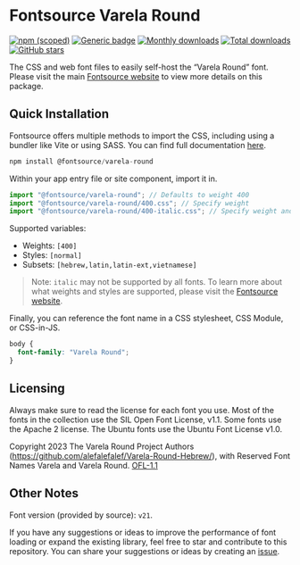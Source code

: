 # Fontsource Varela Round

[![npm (scoped)](https://img.shields.io/npm/v/@fontsource/varela-round?color=brightgreen)](https://www.npmjs.com/package/@fontsource/varela-round) [![Generic badge](https://img.shields.io/badge/fontsource-passing-brightgreen)](https://github.com/fontsource/fontsource) [![Monthly downloads](https://badgen.net/npm/dm/@fontsource/varela-round)](https://github.com/fontsource/fontsource) [![Total downloads](https://badgen.net/npm/dt/@fontsource/varela-round)](https://github.com/fontsource/fontsource) [![GitHub stars](https://img.shields.io/github/stars/fontsource/fontsource.svg?style=social&label=Star)](https://github.com/fontsource/fontsource/stargazers)

The CSS and web font files to easily self-host the “Varela Round” font. Please visit the main [Fontsource website](https://fontsource.org/fonts/varela-round) to view more details on this package.

## Quick Installation

Fontsource offers multiple methods to import the CSS, including using a bundler like Vite or using SASS. You can find full documentation [here](https://fontsource.org/docs/getting-started/introduction).

```javascript
npm install @fontsource/varela-round
```

Within your app entry file or site component, import it in.

```javascript
import "@fontsource/varela-round"; // Defaults to weight 400
import "@fontsource/varela-round/400.css"; // Specify weight
import "@fontsource/varela-round/400-italic.css"; // Specify weight and style
```

Supported variables:
- Weights: `[400]`
- Styles: `[normal]`
- Subsets: `[hebrew,latin,latin-ext,vietnamese]`

> Note: `italic` may not be supported by all fonts. To learn more about what weights and styles are supported, please visit the [Fontsource website](https://fontsource.org/fonts/varela-round).

Finally, you can reference the font name in a CSS stylesheet, CSS Module, or CSS-in-JS.

```css
body {
  font-family: "Varela Round";
}
```

## Licensing
Always make sure to read the license for each font you use. Most of the fonts in the collection use the SIL Open Font License, v1.1. Some fonts use the Apache 2 license. The Ubuntu fonts use the Ubuntu Font License v1.0.

Copyright 2023 The Varela Round Project Authors (https://github.com/alefalefalef/Varela-Round-Hebrew/), with Reserved Font Names Varela and Varela Round.
[OFL-1.1](https://openfontlicense.org)

## Other Notes
Font version (provided by source): `v21`.

If you have any suggestions or ideas to improve the performance of font loading or expand the existing library, feel free to star and contribute to this repository. You can share your suggestions or ideas by creating an [issue](https://github.com/fontsource/fontsource/issues).